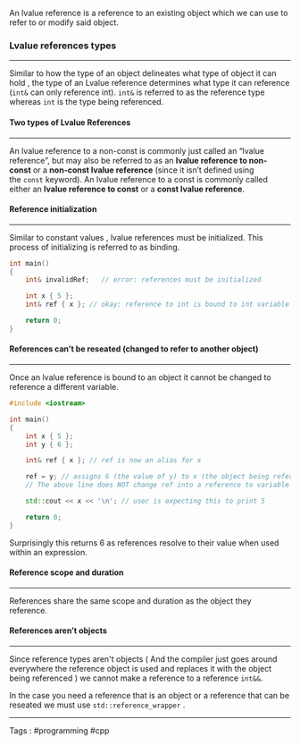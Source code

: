 An lvalue reference is a reference to an existing object which we can use to refer to or modify said object. 

### Lvalue references types
___
Similar to how the type of an object delineates what type of object it can hold , the type of an Lvalue reference determines what type it can reference (`int&` can only reference int). `int&` is referred to as the reference type whereas `int` is the type being referenced. 

#### Two types of Lvalue References 
___
An lvalue reference to a non-const is commonly just called an “lvalue reference”, but may also be referred to as an **lvalue reference to non-const** or a **non-const lvalue reference** (since it isn’t defined using the `const` keyword).
An lvalue reference to a const is commonly called either an **lvalue reference to const** or a **const lvalue reference**.

#### Reference initialization
___
Similar to constant values , lvalue references must be initialized. This process of initializing is referred to as binding. 

```cpp
int main()
{
    int& invalidRef;   // error: references must be initialized

    int x { 5 };
    int& ref { x }; // okay: reference to int is bound to int variable

    return 0;
}
```


#### References can’t be reseated (changed to refer to another object)
___
Once an lvalue reference is bound to an object it cannot be changed to reference a different variable. 

```cpp
#include <iostream>

int main()
{
    int x { 5 };
    int y { 6 };

    int& ref { x }; // ref is now an alias for x

    ref = y; // assigns 6 (the value of y) to x (the object being referenced by ref)
    // The above line does NOT change ref into a reference to variable y!

    std::cout << x << '\n'; // user is expecting this to print 5

    return 0;
}
```

Surprisingly this returns 6 as references resolve to their value when used within an expression. 

#### Reference scope and duration
___
References share the same scope and duration as the object they reference. 

#### References aren’t objects
___
Since reference types aren't objects ( And the compiler just goes around everywhere the reference object is used and replaces it with the object being referenced ) we cannot make a reference to a reference `int&&`. 

In the case you need a reference that is an object or a reference that can be reseated we must use `std::reference_wrapper` . 

___
Tags : #programming #cpp 
